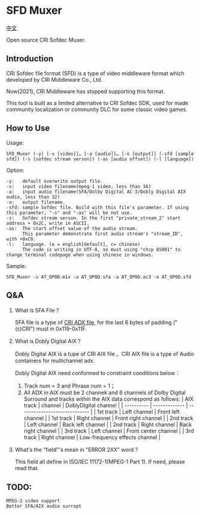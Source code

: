 # SFD Muxer

[中文](/Readme_cn.md)

Open source CRI Sofdec Muxer.

## Introduction
CRI Sofdec file format (SFD) is a type of video middleware format which developed by CRI Middleware Co., Ltd.

Now(2021), CRI Middleware has stopped supporting this format.

This tool is built as a limited alternative to CRI Sofdec SDK, used for made community localization or community DLC for some classic video games.

## How to Use
Usage:

    SFD_Muxer (-y) [-v [video]]… [-a [audio]]… [-o [output]] (-sfd [sample sfd]) (-s [sofdec stream verson]) (-as [audio offset]) (-l [language])

Option:

    -y:   default overwrite output file.
    -v:   input video filename(mpeg-1 video, less than 16)  
    -a:   input audio filename(SFA/Dolby Digital AC-3/Dobly Digital AIX audio, less than 32)
    -o:   output filename.
    -sfd: sample Sofdec file. Build with this file's parameter. If using this parameter, "-s" and "-as" will be not use.
    -s:   Sofdec stream verson. In the first "private_stream_2" start address + 0x2C, write in ASCII.
    -as:  The start offset value of the audio stream.
          This parameter demonstrate first audio stream's "stream_ID", with +0xC0.
    -l:   language. (e = english[default], c= chinese)
          The code is writing in UTF-8, so must using "chcp 65001" to change terminal codepage when using chinese in windows.

Sample:

    SFD_Muxer -v AT_OP0D.m1v -a AT_OP0D.sfa -a AT_OP0D.ac3 -o AT_OP0D.sfd

## Q&A
1. What is SFA File？

    SFA file is a type of [CRI ADX file](https://wiki.multimedia.cx/index.php/CRI_ADX_file), for the last 6 bytes of padding ("(c)CRI") must in 0x119-0x11F.

2. What is Dobly Digital AIX？

    Dobly Digital AIX is a tupe of CRI AIX file 。CRI AIX file is a type of Audio containers for multichannel adx.

    Dobly Digital AIX need conformed to constraint conditions below：

    1. Track num = 3 and Phrase num = 1；
    2. All ADX in AIX must be 2 channek and 6 channels of Dolby Digital Surround and tracks within the AIX data correspond as follows:
       | AIX track  | channel       | DoblyDIgital channel          |
       | ---------- | ------------- | ----------------------------- |
       | 1st track  | Left channel  | Front left channel            |
       | 1st track  | Right channel | Front right channel           |
       | 2nd track  | Left channel  | Back left channel             |
       | 2nd track  | Right channel | Back right channel            |
       | 3rd track  | Left channel  | Front center channel          |
       | 3rd track  | Right channel | Low-frequency effects channel |

3. What's the "field"'s mean in "ERROR 2XX" word？

    This field all define in ISO/IEC 11172-1(MPEG-1 Part 1). If need, please read that.

## TODO:
    MPEG-2 video support
    Better SFA/AIX audio surropt